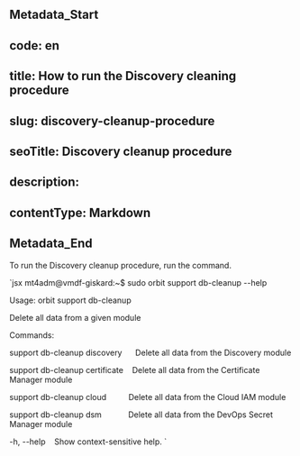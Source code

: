 ## Metadata_Start 
## code: en
## title: How to run the Discovery cleaning procedure 
## slug: discovery-cleanup-procedure 
## seoTitle: Discovery cleanup procedure 
## description:  
## contentType: Markdown 
## Metadata_End
To run the Discovery cleanup procedure, run the   command.

`jsx
mt4adm@vmdf-giskard:~$ sudo orbit support db-cleanup --help

Usage: orbit support db-cleanup 

Delete all data from a given module

Commands:

support db-cleanup discovery      Delete all data from the Discovery module

support db-cleanup certificate    Delete all data from the Certificate Manager module

support db-cleanup cloud          Delete all data from the Cloud IAM module

support db-cleanup dsm            Delete all data from the DevOps Secret Manager module


-h, --help    Show context-sensitive help.
`

